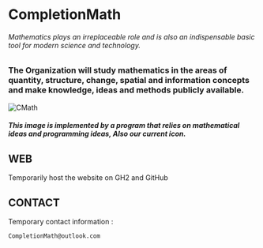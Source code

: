 # CompletionMath
 ###### Mathematics plays an irreplaceable role and is also an indispensable basic tool for modern science and technology.

### The Organization will study mathematics in the areas of quantity, structure, change, spatial and information concepts and make knowledge, ideas and methods publicly available.

![CMath](https://user-images.githubusercontent.com/111329731/197224373-7d7c93a2-78ca-479f-83e5-7d0a55baa36f.png)
##### This image is implemented by a program that relies on mathematical ideas and programming ideas, Also our current icon.

## WEB
Temporarily host the website on GH2 and GitHub

## CONTACT
Temporary contact information : 

    CompletionMath@outlook.com

